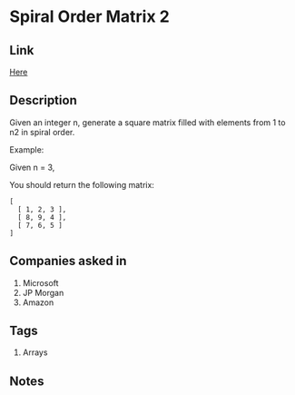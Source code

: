 # Spiral Order Matrix 2

## Link

[Here](https://www.interviewbit.com/problems/spiral-order-matrix-ii/)

## Description

Given an integer n, generate a square matrix filled with elements from 1 to n2 in spiral order.

Example:

Given n = 3,

You should return the following matrix:

```text
[
  [ 1, 2, 3 ],
  [ 8, 9, 4 ],
  [ 7, 6, 5 ]
]
```

## Companies asked in

1. Microsoft
2. JP Morgan
3. Amazon

## Tags

1. Arrays

## Notes